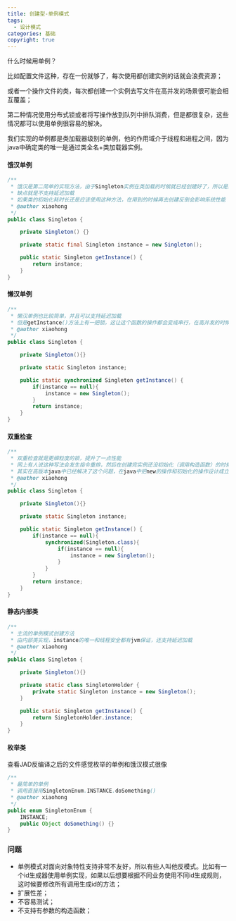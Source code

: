 ```yaml
---
title: 创建型-单例模式
tags:
  - 设计模式
categories: 基础
copyright: true
---
```


什么时候用单例？

比如配置文件这种，存在一份就够了，每次使用都创建实例的话就会浪费资源；

或者一个操作文件的类，每次都创建一个实例去写文件在高并发的场景很可能会相互覆盖；

第二种情况使用分布式锁或者将写操作放到队列中排队消费，但是都很复杂，这些情况都可以使用单例很容易的解决。

我们实现的单例都是类加载器级别的单例，他的作用域介于线程和进程之间，因为java中确定类的唯一是通过类全名+类加载器实例。

#### 饿汉单例

```java
/**
 * 饿汉是第二简单的实现方法，由于Singleton实例在类加载的时候就已经创建好了，所以是线程安全的
 * 缺点就是不支持延迟加载
 * 如果类的初始化耗时长还是应该使用这种方法，在用到的时候再去创建反倒会影响系统性能
 * @author xiaohong
 */
public class Singleton {

    private Singleton() {}

    private static final Singleton instance = new Singleton();

    public static Singleton getInstance() {
        return instance;
    }
}
```

#### 懒汉单例

```java
/**
 * 懒汉单例也比较简单，并且可以支持延迟加载
 * 但是getInstance()方法上有一把锁，这让这个函数的操作都会变成串行，在高并发的时候非常影响性能
 * @author xiaohong
 */
public class Singleton {

    private Singleton(){}

    private static Singleton instance;

    public static synchronized Singleton getInstance() {
        if(instance == null){
            instance = new Singleton();
        }
        return instance;
    }
}
```

#### 双重检查

```java
/**
 * 双重检查就是更细粒度的锁，提升了一点性能
 * 网上有人说这种写法会发生指令重排，然后在创建完实例还没初始化（调用构造函数）的时候就会被别的线程使用了，需要加上volatile关键字禁止指令重排
 * 其实在高版本java中已经解决了这个问题，在java中把new的操作和初始化的操作设计成立原子操作，不存在编译优化问题
 * @author xiaohong
 */
public class Singleton {

    private Singleton(){}

    private static Singleton instance;

    public static Singleton getInstance() {
        if(instance == null){
            synchronized(Singleton.class){
                if(instance == null){
                    instance = new Singleton();
                }
            }
        }
        return instance;
    }
}
```

#### 静态内部类

```java
/**
 * 主流的单例模式创建方法
 * 由内部类实现，instance的唯一和线程安全都有jvm保证，还支持延迟加载
 * @author xiaohong
 */
public class Singleton {

    private Singleton(){}

    private static class SingletonHolder {
        private static Singleton instance = new Singleton();
    }

    public static Singleton getInstance() {
        return SingletonHolder.instance;
    }
}
```

#### 枚举类

查看JAD反编译之后的文件感觉枚举的单例和饿汉模式很像

```java
/**
 * 最简单的单例
 * 调用直接用SingletonEnum.INSTANCE.doSomething()
 * @author xiaohong
 */
public enum SingletonEnum {
    INSTANCE;
    public Object doSomething() {}
}
```

### 问题

*   单例模式对面向对象特性支持非常不友好，所以有些人叫他反模式。比如有一个id生成器使用单例实现，如果以后想要根据不同业务使用不同id生成规则，这时候要修改所有调用生成id的方法；
*   扩展性差；
*   不容易测试；
*   不支持有参数的构造函数；